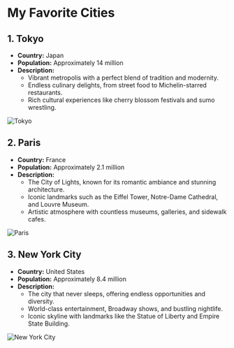 # My Favorite Cities

## 1. Tokyo

- **Country:** Japan
- **Population:** Approximately 14 million
- **Description:**
  - Vibrant metropolis with a perfect blend of tradition and modernity.
  - Endless culinary delights, from street food to Michelin-starred restaurants.
  - Rich cultural experiences like cherry blossom festivals and sumo wrestling.

![Tokyo](https://images.unsplash.com/photo-1554797589-7241bb691973?q=80&w=2836&auto=format&fit=crop&ixlib=rb-4.0.3&ixid=M3wxMjA3fDB8MHxwaG90by1wYWdlfHx8fGVufDB8fHx8fA%3D%3D)

## 2. Paris

- **Country:** France
- **Population:** Approximately 2.1 million
- **Description:**
  - The City of Lights, known for its romantic ambiance and stunning architecture.
  - Iconic landmarks such as the Eiffel Tower, Notre-Dame Cathedral, and Louvre Museum.
  - Artistic atmosphere with countless museums, galleries, and sidewalk cafes.

![Paris](https://images.unsplash.com/photo-1499856871958-5b9627545d1a?q=80&w=2840&auto=format&fit=crop&ixlib=rb-4.0.3&ixid=M3wxMjA3fDB8MHxwaG90by1wYWdlfHx8fGVufDB8fHx8fA%3D%3D)

## 3. New York City

- **Country:** United States
- **Population:** Approximately 8.4 million
- **Description:**
  - The city that never sleeps, offering endless opportunities and diversity.
  - World-class entertainment, Broadway shows, and bustling nightlife.
  - Iconic skyline with landmarks like the Statue of Liberty and Empire State Building.

![New York City](https://images.unsplash.com/photo-1602940659805-770d1b3b9911?q=80&w=2832&auto=format&fit=crop&ixlib=rb-4.0.3&ixid=M3wxMjA3fDB8MHxwaG90by1wYWdlfHx8fGVufDB8fHx8fA%3D%3D)
